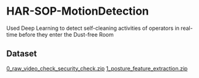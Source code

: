# HAR-SOP-MotionDetection
 Used Deep Learning to detect self-cleaning activities of operators in real-time before they enter the Dust-free Room

## Dataset
[0_raw_video_check_security_check.zip](https://drive.google.com/uc?export=download&id=1rMqTzyLOiVlXNxiOHZXGDOJk1GkkI_Am)
[1_posture_feature_extraction.zip](https://drive.google.com/uc?export=download&id=1vHI8d2Hln6iX1rl-JXq3QDcAcilt1fvX)

